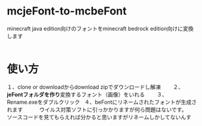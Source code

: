 # mcjeFont-to-mcbeFont  
minecraft java edition向けのフォントをminecraft bedrock edition向けに変換します  
  
# 使い方　　
１、clone or downloadからdownload zipでダウンロードし解凍　　
２、**jeFontフォルダを作り**変換するフォント（画像）をいれる　　
３、Rename.exeをダブルクリック  
４、beFontにリネームされたフォントが生成されます  
　　
ウイルス対策ソフトに引っかかりますが何ら問題はないです。　　
ソースコードを見てもらえれば分かると思いますがリネームしかしてないんす　　
